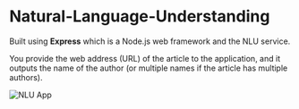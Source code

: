 # Natural-Language-Understanding

Built using **Express** which is a Node.js web framework and the NLU service.

You provide the web address (URL) of the article to the application,
and it outputs the name of the author (or multiple names if the article has multiple authors).

![NLU App](https://drive.google.com/open?id=1LV2FHCc4so9HJounYBHADTb3gP49h47T)
